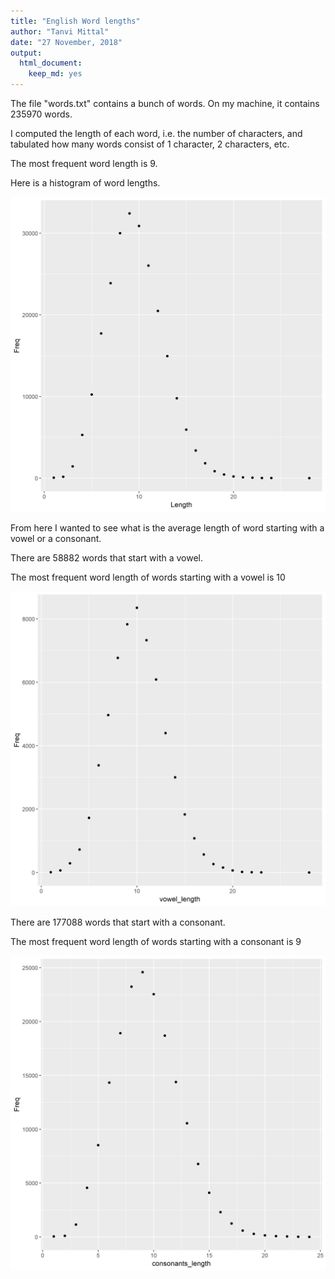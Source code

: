 ```yaml
---
title: "English Word lengths"
author: "Tanvi Mittal"
date: "27 November, 2018"
output:
  html_document:
    keep_md: yes
---
```




The file "words.txt" contains a bunch of words. On my machine, it contains 235970 words.

I computed the length of each word, i.e. the number of characters, and tabulated how many words consist of 1 character, 2 characters, etc.

The most frequent word length is 9.

Here is a histogram of word lengths.

![*Fig. 1* A histogram of English word lengths](histogram.png)

From here I wanted to see what is the average length of word starting with a vowel or a consonant.

There are 58882 words that start with a vowel.

The most frequent word length of words starting with a vowel is 10

![*Fig. 2* A histogram of lengths of English word starting with a vowel](vowel.png)

There are 177088 words that start with a consonant.

The most frequent word length of words starting with a consonant is 9

![*Fig. 2* A histogram of lengths of English word starting with a consonant](consonants.png)

